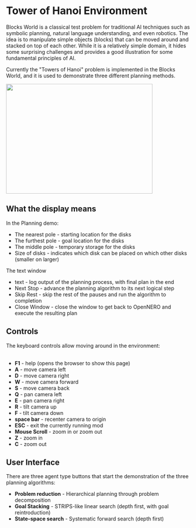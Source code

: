 # Tower of Hanoi Environment #

Blocks World is a classical test problem for traditional AI techniques such as symbolic planning, natural language understanding, and even robotics. The idea is to manipulate simple objects (blocks) that can be moved around and stacked on top of each other. While it is a relatively simple domain, it hides some surprising challenges and provides a good illustration for some fundamental principles of AI.

Currently the "Towers of Hanoi" problem is implemented in the Blocks
World, and it is used to demonstrate three different planning methods.

<img src='http://opennero.googlecode.com/svn/wiki/OpenNERO-blocks.png' height='300' width='400></img'>

<h2>What the display means</h2>

In the Planning demo:<br>
<ul><li>The nearest pole - starting location for the disks<br>
</li><li>The furthest pole - goal location for the disks<br>
</li><li>The middle pole - temporary storage for the disks<br>
</li><li>Size of disks - indicates which disk can be placed on which other disks (smaller on larger)</li></ul>

The text window<br>
<ul><li>text - log output of the planning process, with final plan in the end<br>
</li><li>Next Stop - advance the planning algorithm to its next logical step<br>
</li><li>Skip Rest - skip the rest of the pauses and run the algorithm to completion<br>
</li><li>Close Window - close the window to get back to OpenNERO and execute the resulting plan</li></ul>

<h2>Controls</h2>

The keyboard controls allow moving around in the environment:<br>
<br>
<ul><li><b>F1</b> - help (opens the browser to show this page)<br>
</li><li><b>A</b> - move camera left<br>
</li><li><b>D</b> - move camera right<br>
</li><li><b>W</b> - move camera forward<br>
</li><li><b>S</b> - move camera back<br>
</li><li><b>Q</b> - pan camera left<br>
</li><li><b>E</b> - pan camera right<br>
</li><li><b>R</b> - tilt camera up<br>
</li><li><b>F</b> - tilt camera down<br>
</li><li><b>space bar</b> - recenter camera to origin<br>
</li><li><b>ESC</b> - exit the currently running mod<br>
</li><li><b>Mouse Scroll</b> - zoom in or zoom out<br>
</li><li><b>Z</b> - zoom in<br>
</li><li><b>C</b> - zoom out</li></ul>

<h2>User Interface</h2>

There are three agent type buttons that start the demonstration of the three planning algorithms:<br>
<ul><li><b>Problem reduction</b> - Hierarchical planning through problem decomposition<br>
</li><li><b>Goal Stacking</b> - STRIPS-like linear search (depth first, with goal reintroduction)<br>
</li><li><b>State-space search</b> - Systematic forward search (depth first)